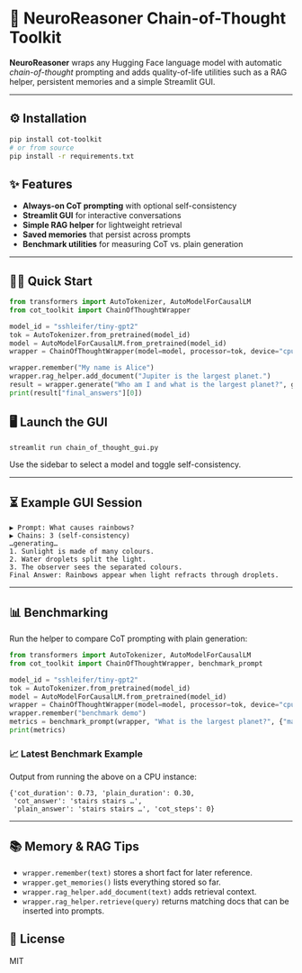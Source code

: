 # 🚀 NeuroReasoner Chain-of-Thought Toolkit

**NeuroReasoner** wraps any Hugging Face language model with automatic *chain-of-thought* prompting and adds quality-of-life utilities such as a RAG helper, persistent memories and a simple Streamlit GUI.

---

## ⚙️ Installation
```bash
pip install cot-toolkit
# or from source
pip install -r requirements.txt
```

## ✨ Features
- **Always-on CoT prompting** with optional self-consistency
- **Streamlit GUI** for interactive conversations
- **Simple RAG helper** for lightweight retrieval
- **Saved memories** that persist across prompts
- **Benchmark utilities** for measuring CoT vs. plain generation

---

## 👩‍💻 Quick Start
```python
from transformers import AutoTokenizer, AutoModelForCausalLM
from cot_toolkit import ChainOfThoughtWrapper

model_id = "sshleifer/tiny-gpt2"
tok = AutoTokenizer.from_pretrained(model_id)
model = AutoModelForCausalLM.from_pretrained(model_id)
wrapper = ChainOfThoughtWrapper(model=model, processor=tok, device="cpu")

wrapper.remember("My name is Alice")
wrapper.rag_helper.add_document("Jupiter is the largest planet.")
result = wrapper.generate("Who am I and what is the largest planet?", generation_params={"max_new_tokens":16})
print(result["final_answers"][0])
```

## 🖥️ Launch the GUI
```bash
streamlit run chain_of_thought_gui.py
```
Use the sidebar to select a model and toggle self-consistency.

---

## ⏳ Example GUI Session
```
▶ Prompt: What causes rainbows?
▶ Chains: 3 (self-consistency)
…generating…
1. Sunlight is made of many colours.
2. Water droplets split the light.
3. The observer sees the separated colours.
Final Answer: Rainbows appear when light refracts through droplets.
```

---

## 📊 Benchmarking
Run the helper to compare CoT prompting with plain generation:
```python
from transformers import AutoTokenizer, AutoModelForCausalLM
from cot_toolkit import ChainOfThoughtWrapper, benchmark_prompt

model_id = "sshleifer/tiny-gpt2"
tok = AutoTokenizer.from_pretrained(model_id)
model = AutoModelForCausalLM.from_pretrained(model_id)
wrapper = ChainOfThoughtWrapper(model=model, processor=tok, device="cpu")
wrapper.remember("benchmark demo")
metrics = benchmark_prompt(wrapper, "What is the largest planet?", {"max_new_tokens":16})
print(metrics)
```

### 📈 Latest Benchmark Example
Output from running the above on a CPU instance:
```
{'cot_duration': 0.73, 'plain_duration': 0.30,
 'cot_answer': 'stairs stairs …',
 'plain_answer': 'stairs stairs …', 'cot_steps': 0}
```

---

## 📚 Memory & RAG Tips
- `wrapper.remember(text)` stores a short fact for later reference.
- `wrapper.get_memories()` lists everything stored so far.
- `wrapper.rag_helper.add_document(text)` adds retrieval context.
- `wrapper.rag_helper.retrieve(query)` returns matching docs that can be inserted into prompts.

## 📜 License
MIT
